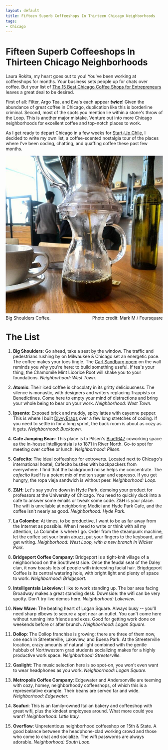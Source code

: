 ```yaml
---
layout: default
title: Fifteen Superb Coffeeshops In Thirteen Chicago Neighborhoods
tags:
- Chicago
---
```

Fifteen Superb Coffeeshops In Thirteen Chicago Neighborhoods
================================

Laura Rokita, my heart goes out to you! You've been working at coffeeshops for months. Your business sets people up for chats over coffee. But your list of [The 15 Best Chicago Coffee Shops for Entrepreneurs](http://www.builtinchicago.org/blog/15-best-chicago-coffee-shops-entrepreneurs-freelancers-and-anyone-wfh) leaves a great deal to be desired.

First of all: Filter, Argo Tea, and Eva's each appear ___twice___! Given the abundance of great coffee in Chicago, duplication like this is borderline criminal. Second, most of the spots you mention lie within a stone's throw of the Loop. This is another major mistake. Venture out into more Chicago neighborhoods for excellent coffee and top-notch places to work. 

As I get ready to depart Chicago in a few weeks for [Start-Up Chile](http://startupchile.org/), I decided to write my own list, a coffee-scented nostalgia tour of the places where I've been coding, chatting, and quaffing coffee these past few months. 

<div class="center-image">
  <img src="/assets/images/big_shoulders2.jpg">
  <div style="float: left; margin-top: 3px;">
    Big Shoulders Coffee.
  </div>
  <div style="float: right; margin-top: 3px;">
    Photo credit: Mark M / Foursquare
  </div>
</div>
<br/>

The List
================================

1. __Big Shoulders__: Go ahead, take a seat by the window. The traffic and pedestrians rushing by on Milwaukee & Chicago set an energetic pace. The coffee makes your toes tingle. The [Carl Sandburg poem](http://www.poetryfoundation.org/poetrymagazine/poem/2043) on the wall reminds you why you're here: to build something useful. If tea's your thing, the Chamomile Mint Licorice Root will shake you to your foundations. *Neighborhood: West Town.*

1. __Atomix__: Their iced coffee is chocolaty in its gritty deliciousness. The silence is monastic, with designers and writers replacing Trappists or Benedictines. Come here to empty your mind of distractions and bring your whole being to bear on your work. _Neighborhood: West Town._

1. __Ipsento__: Exposed brick and muddy, spicy lattes with cayenne pepper. This is where I built [DivvyBrags](http://www.divvybrags.com) over a few long stretches of coding. If you need to settle in for a long sprint, the back room is about as cozy as it gets. _Neighborhood: Bucktown._

1. __Cafe Jumping Bean__: This place is to Pilsen's [Blue1647](http://www.blue1647.com/) coworking space as the in-house Intelligentsia is to 1871 in River North. Go-to spot for meeting over coffee or lunch. _Neighborhood: Pilsen._

1. __Cafecito__: The ideal coffeeshop for extroverts. Located next to Chicago's international hostel, Cafecito bustles with backpackers from everywhere. I find that the background noise helps me concentrate. The *cafecito* itself is a potent mix of molten sugar and espresso. If you get hungry, the ropa vieja sandwich is without peer. _Neighborhood: Loop._ 

1. __Z&H__: Let's say you're down in Hyde Park, demoing your product for professors at the University of Chicago. You need to quickly duck into a cafe to answer some emails or tweak some code. Z&H is your place. The wifi is unreliable at neighboring Medici and Hyde Park Cafe, and the coffee isn't nearly as good. _Neighborhood: Hyde Park._

1. __La Colombe__: At times, to be productive, I want to be as far away from the Internet as possible. When I need to write or think with all my attention, La Colombe is where I go. Order from the steampunk machine, let the coffee set your brain abuzz, put your fingers to the keyboard, and get writing. _Neighborhood: West Loop, with a new branch in Wicker Park._

1. __Bridgeport Coffee Company__: Bridgeport is a tight-knit village of a neighborhood on the Southwest side. Once the feudal seat of the Daley clan, it now boasts lots of people with interesting facial hair. Brigdgeport Coffee is its central watering hole, with bright light and plenty of space to work. _Neighborhood: Bridgeport._

1. __Intelligentsia Lakeview__: I like to work standing up. The bar area facing Broadway makes a great standing desk. Downside: the wifi can be very spotty. Don't try live demos here. *Neighborhood: Lakeview.*

1. __New Wave__: The beating heart of Logan Square. Always busy -- you'll need sharp elbows to secure a spot near an outlet. You can't come here without running into friends and exes. Good for getting work done on weekends before or after brunch. _Neighborhood: Logan Square._

1. __Dollop__: The Dollop franchise is growing: there are three of them now, one each in Streeterville, Lakeview, and Buena Park. At the Streeterville location, crazy amounts of natural light combined with the gentle hubbub of Northwestern grad students socializing makes for a highly productive work space. _Neighborhood: Streeterville._ 

1. __Gaslight__: The music selection here is so spot-on, you won't even want to wear headphones as you work. *Neighborhood: Logan Square.*

1. __Metropolis Coffee Company__: Edgewater and Andersonville are teeming with cozy, homey, neighborhoody coffeeshops, of which this is a representative example. Their beans are served far and wide. *Neighborhood: Edgewater.*

1. __Scafuri__: This is an family-owned Italian bakery and coffeeshop with great wifi, plus the kindest employees around. What more could you want?  _Neighborhood: Little Italy._

1. __Overflow__: Unpretentious neighborhood coffeeshop on 15th & State. A good balance between the headphone-clad working crowd and those who come to chat and socialize. The wifi passwords are always adorable. _Neighborhood: South Loop._
